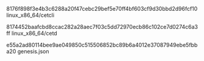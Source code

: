 8176f898f3e4b3c6288a20f47cebc29bef5e70ff4bf603cf9d30bbd2d96fcf10  linux_x86_64/cetcli

8174452baafcbd8ccac282a28aec7f03c5dd72970ecb86c102ce7d0274c6a3ff  linux_x86_64/cetd

e55a2ad80114bee9ae049850c515506852bc89b6a4012e37087949ebe5fbba20  genesis.json
